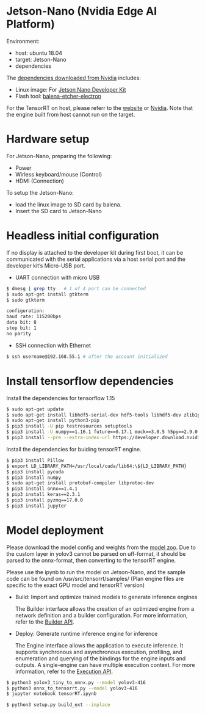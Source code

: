 # Jetson-Nano (Nvidia Edge AI Platform)

Environment:
 - host: ubuntu 18.04
 - target: Jetson-Nano
 - dependencies 
 
The [dependencies downloaded from Nvidia](https://developer.nvidia.com/embedded/learn/get-started-jetson-nano-devkit) includes:
 - Linux image: For [Jetson Nano Developer Kit](https://developer.nvidia.com/embedded/downloads)
 - Flash tool: [balena-etcher-electron](https://www.balena.io/etcher/)

For the TensorRT on host, please referr to the [website](https://zhuanlan.zhihu.com/p/85365075) or [Nvidia](https://zhuanlan.zhihu.com/p/85365075). Note that the engine built from host cannot run on the target.


# Hardware setup

For Jetson-Nano, preparing the following:
 -  Power
 -  Wirless keyboard/mouse (Control)
 -  HDMI (Connection)
 
To setup the Jetson-Nano:
 - load the linux image to SD card by balena.
 - Insert the SD card to Jetson-Nano


# Headless initial configuration

If no display is attached to the developer kit during first boot, it can be communicated with the serial applications via a host serial port and the developer kit’s Micro-USB port.

 - UART connection with micro USB

```bash
$ dmesg | grep tty   # 1 of 4 port can be connected
$ sudo apt-get install gtkterm
$ sudo gtkterm

configuration:
baud rate: 115200bps
data bit: 8
stop bit: 1 
no parity
```

 - SSH connection with Ethernet

```bash
$ ssh username@192.168.55.1 # after the account initialized
```


# Install tensorflow dependencies

Install the dependencies for tensorflow 1.15
```bash
$ sudo apt-get update
$ sudo apt-get install libhdf5-serial-dev hdf5-tools libhdf5-dev zlib1g-dev zip libjpeg8-dev liblapack-dev libblas-dev gfortran libcanberra-gtk*
$ sudo apt-get install python3-pip
$ pip3 install -U pip testresources setuptools
$ pip3 install -U numpy==1.16.1 future==0.17.1 mock==3.0.5 h5py==2.9.0 keras_preprocessing==1.0.5 keras_applications==1.0.8 gast==0.2.2 futures protobuf pybind11
$ pip3 install --pre --extra-index-url https://developer.download.nvidia.com/compute/redist/jp/v44 'tensorflow<2'
```

Install the dependencies for buiding tensorRT engine.
```bash
$ pip3 install Pillow
$ export LD_LIBRARY_PATH=/usr/local/cuda/lib64:\${LD_LIBRARY_PATH}
$ pip3 install pycuda
$ pip3 install numpy
$ sudo apt-get install protobuf-compiler libprotoc-dev 
$ pip3 install onnx==1.4.1
$ pip3 install keras==2.3.1
$ pip3 install pyzmq==17.0.0
$ pip3 install jupyter
```


# Model deployment

Please download the model config and weights from the [model zoo](https://pjreddie.com/darknet/yolo/). Due to the custom layer in yolov3 cannot be parsed on uff-format, it should be parsed to the onnx-format, then converting to the tensorRT engine. 

Please use the ipynb to run the model on Jetson-Nano, and the sample code can be found on /usr/src/tensorrt/samples/
(Plan engine files are specific to the exact GPU model and tensorRT version)

 - Build: Import and optimize trained models to generate inference engines

    The Builder interface allows the creation of an optimized engine from a network definition and a builder configuration. For more information, refer to the [Builder API](https://docs.nvidia.com/deeplearning/tensorrt/api/c_api/classnvinfer1_1_1_i_builder.html).

 - Deploy: Generate runtime inference engine for inference

    The Engine interface allows the application to execute inference. It supports synchronous and asynchronous execution, profiling, and enumeration and querying of the bindings for the engine inputs and outputs. A single-engine can have multiple execution context. For more information, refer to the [Execution API](https://docs.nvidia.com/deeplearning/tensorrt/api/c_api/classnvinfer1_1_1_i_cuda_engine.html).


```bash
$ python3 yolov3_tiny_to_onnx.py --model yolov3-416
$ python3 onnx_to_tensorrt.py --model yolov3-416
$ jupyter notebook tensorRT.ipynb

$ python3 setup.py build_ext --inplace
```
